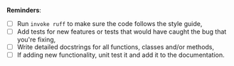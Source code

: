 <!--
Please describe changes proposed and WHY you made them. If fixing an issue,
include the text "Fixes #XXX" (replace XXX by the issue number. GitHub will
automatically close it when this gets merged.
-->

**Reminders**:

-   [ ] Run `invoke ruff` to make sure the code follows the style guide,
-   [ ] Add tests for new features or tests that would have caught the bug that you're fixing,
-   [ ] Write detailed docstrings for all functions, classes and/or methods,
-   [ ] If adding new functionality, unit test it and add it to the documentation.
